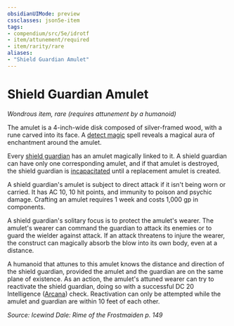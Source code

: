 ```yaml
---
obsidianUIMode: preview
cssclasses: json5e-item
tags:
- compendium/src/5e/idrotf
- item/attunement/required
- item/rarity/rare
aliases: 
- "Shield Guardian Amulet"
---
```

# Shield Guardian Amulet
*Wondrous item, rare (requires attunement by a humanoid)*  


The amulet is a 4-inch-wide disk composed of silver-framed wood, with a rune carved into its face. A [detect magic](Mechanics/spells/detect-magic.md) spell reveals a magical aura of enchantment around the amulet.

Every [shield guardian](Mechanics/bestiary/construct/shield-guardian.md) has an amulet magically linked to it. A shield guardian can have only one corresponding amulet, and if that amulet is destroyed, the shield guardian is [incapacitated](Mechanics/Rules/conditions.md#Incapacitated) until a replacement amulet is created.

A shield guardian's amulet is subject to direct attack if it isn't being worn or carried. It has AC 10, 10 hit points, and immunity to poison and psychic damage. Crafting an amulet requires 1 week and costs 1,000 gp in components.

A shield guardian's solitary focus is to protect the amulet's wearer. The amulet's wearer can command the guardian to attack its enemies or to guard the wielder against attack. If an attack threatens to injure the wearer, the construct can magically absorb the blow into its own body, even at a distance.

A humanoid that attunes to this amulet knows the distance and direction of the shield guardian, provided the amulet and the guardian are on the same plane of existence. As an action, the amulet's attuned wearer can try to reactivate the shield guardian, doing so with a successful DC 20 Intelligence ([Arcana](Mechanics/Rules/skills.md#Arcana)) check. Reactivation can only be attempted while the amulet and guardian are within 10 feet of each other.

*Source: Icewind Dale: Rime of the Frostmaiden p. 149*